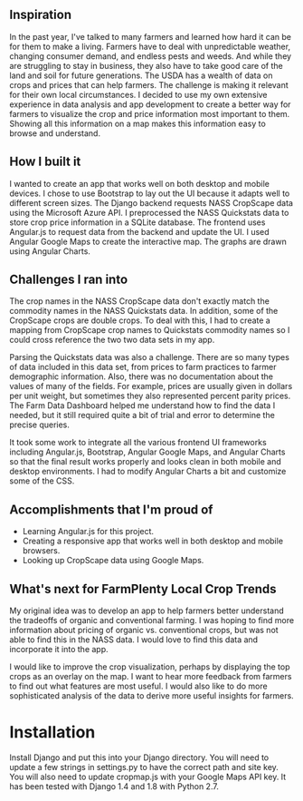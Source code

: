 
## Inspiration

In the past year, I've talked to many farmers and learned how hard it can be for them to make a living. Farmers have to deal with unpredictable weather, changing consumer demand, and endless pests and weeds. And while they are struggling to stay in business, they also have to take good care of the land and soil for future generations. The USDA has a wealth of data on crops and prices that can help farmers. The challenge is making it relevant for their own local circumstances. I decided to use my own extensive experience in data analysis and app development to create a better way for farmers to visualize the crop and price information most important to them. Showing all this information on a map makes this information easy to browse and understand.


## How I built it

I wanted to create an app that works well on both desktop and mobile devices. I chose to use Bootstrap to lay out the UI because it adapts well to different screen sizes. The Django backend requests NASS CropScape data using the Microsoft Azure API. I preprocessed the NASS Quickstats data to store crop price information in a SQLite database. The frontend uses Angular.js to request data from the backend and update the UI. I used Angular Google Maps to create the interactive map. The graphs are drawn using Angular Charts.

## Challenges I ran into

The crop names in the NASS CropScape data don't exactly match the commodity names in the NASS Quickstats data. In addition, some of the CropScape crops are double crops. To deal with this, I had to create a mapping from CropScape crop names to Quickstats commodity names so I could cross reference the two two data sets in my app.

Parsing the Quickstats data was also a challenge. There are so many types of data included in this data set, from prices to farm practices to farmer demographic information. Also, there was no documentation about the values of many of the fields. For example, prices are usually given in dollars per unit weight, but sometimes they also represented percent parity prices. The Farm Data Dashboard helped me understand how to find the data I needed, but it still required quite a bit of trial and error to determine the precise queries.

It took some work to integrate all the various frontend UI frameworks including Angular.js, Bootstrap, Angular Google Maps, and Angular Charts so that the final result works properly and looks clean in both mobile and desktop environments. I had to modify Angular Charts a bit and customize some of the CSS.

## Accomplishments that I'm proud of

* Learning Angular.js for this project.
* Creating a responsive app that works well in both desktop and mobile browsers.
* Looking up CropScape data using Google Maps.


## What's next for FarmPlenty Local Crop Trends

My original idea was to develop an app to help farmers better understand the tradeoffs of organic and conventional farming. I was hoping to find more information about pricing of organic vs. conventional crops, but was not able to find this in the NASS data. I would love to find this data and incorporate it into the app.

I would like to improve the crop visualization, perhaps by displaying the top crops as an overlay on the map. I want to hear more feedback from farmers to find out what features are most useful. I would also like to do more sophisticated analysis of the data to derive more useful insights for farmers.


# Installation

Install Django and put this into your Django directory. You will need to update a few strings in settings.py to have the correct path and site key. You will also need to update cropmap.js with your Google Maps API key. It has been tested with Django 1.4 and 1.8 with Python 2.7.
